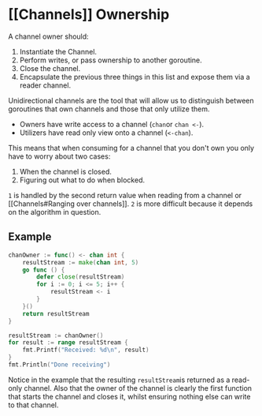# [[Channels]] Ownership
A channel owner should:
1. Instantiate the Channel.
2. Perform writes, or pass ownership to another goroutine.
3. Close the channel.
4. Encapsulate the previous three things in this list and expose them via a reader channel.

Unidirectional channels are the tool that will allow us to distinguish between goroutines that own channels and those that only utilize them.

- Owners have write access to a channel (`chan`or `chan <-`).
- Utilizers have read only view onto a channel (`<-chan`). 

This means that when consuming for a channel that you don't own you only have to worry about two cases:
1. When the channel is closed.
2. Figuring out what to do when blocked.

`1` is handled by the second return value when reading from a channel or [[Channels#Ranging over channels]]. `2` is more difficult because it depends on the algorithm in question. 

## Example
```go
chanOwner := func() <- chan int {
	resultStream := make(chan int, 5)
	go func () {
		defer close(resultStream)
		for i := 0; i <= 5; i++ {
			resultStream <- i
		}
	}()
	return resultStream
}

resultStream := chanOwner()
for result := range resultStream {
	fmt.Printf("Received: %d\n", result)
}
fmt.Println("Done receiving")
```
Notice in the example that the resulting `resultStream`is returned as a read-only channel. Also that the owner of the channel is clearly the first function that starts the channel and closes it, whilst ensuring nothing else can write to that channel.